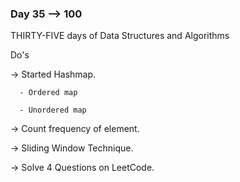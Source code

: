 ### Day 35 --> 100
THIRTY-FIVE days of Data Structures and Algorithms

Do's

-> Started Hashmap.

      - Ordered map
      
      - Unordered map 
               
-> Count frequency of element.

-> Sliding Window Technique.

-> Solve 4 Questions on LeetCode.
